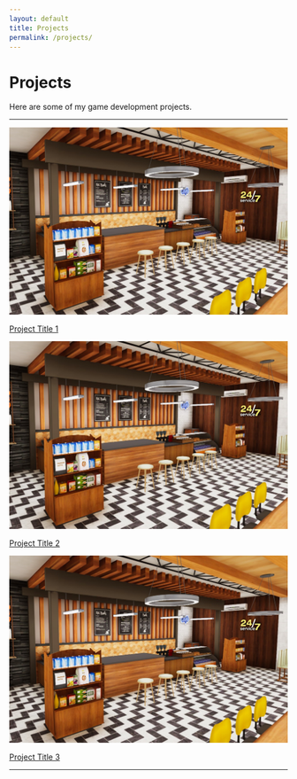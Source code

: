 ```yaml
---
layout: default
title: Projects
permalink: /projects/
---
```


# Projects
Here are some of my game development projects.

---

<div class="project-grid">
    <div class="project">
        <a href="{{ site.baseurl }}/projects/project1">
            <img src="assets/images/project1.jpg" alt="Project 1">
            <p>Project Title 1</p>
        </a>
    </div>
    <div class="project">
        <a href="{{ site.baseurl }}/projects/project2">
            <img src="assets/images/project2.jpg" alt="Project 2">
            <p>Project Title 2</p>
        </a>
    </div>
    <div class="project">
        <a href="{{ site.baseurl }}/projects/project3">
            <img src="assets/images/project3.jpg" alt="Project 3">
            <p>Project Title 3</p>
        </a>
    </div>
    <!-- Add more projects as needed -->
</div>


---